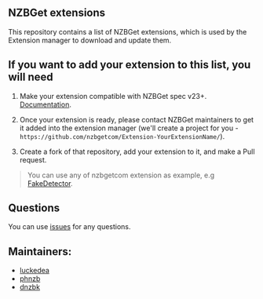 ## NZBGet extensions

This repository contains a list of NZBGet extensions, which is used by the Extension manager to download and update them.

## If you want to add your extension to this list, you will need

1. Make your extension compatible with NZBGet spec v23+. 
[Documentation](https://github.com/nzbgetcom/nzbget/blob/develop/docs/extensions/EXTENSIONS.md).

2. Once your extension is ready, please contact NZBGet maintainers to get it added into the extension manager 
(we'll create a project for you - `https://github.com/nzbgetcom/Extension-YourExtensionName/`).

3. Create a fork of that repository, add your extension to it, and make a Pull request.

>You can use any of nzbgetcom extension as example, 
e.g [FakeDetector](https://github.com/nzbgetcom/Extension-FakeDetector).

## Questions
You can use [issues](https://github.com/nzbgetcom/nzbget/issues) for any questions.

## Maintainers:
 - [luckedea](https://github.com/luckedea)
 - [phnzb](https://github.com/phnzb)
 - [dnzbk](https://github.com/dnzbk)
